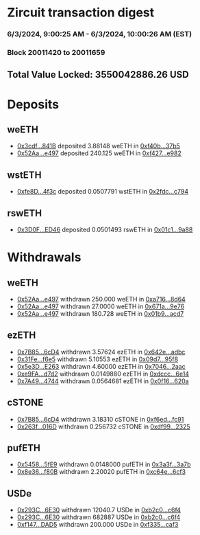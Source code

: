 # Zircuit transaction digest
### 6/3/2024, 9:00:25 AM - 6/3/2024, 10:00:26 AM (EST)
### Block 20011420 to 20011659

## Total Value Locked: 3550042886.26 USD

# Deposits
## weETH
- [0x3cdf...841B](https://etherscan.io/address/0x3cdfF59efC7F4edd3f98Eaf3e6c7086F8F78841B) deposited 3.88148 weETH in [0xf40b...37b5](https://etherscan.io/tx/0x3cdfF59efC7F4edd3f98Eaf3e6c7086F8F78841B)
- [0x52Aa...e497](https://etherscan.io/address/0x52Aa899454998Be5b000Ad077a46Bbe360F4e497) deposited 240.125 weETH in [0xf427...e982](https://etherscan.io/tx/0x52Aa899454998Be5b000Ad077a46Bbe360F4e497)
## wstETH
- [0xfe8D...4f3c](https://etherscan.io/address/0xfe8DAb2d9B79e60cb3E4A3E4663573cb75bb4f3c) deposited 0.0507791 wstETH in [0x2fdc...c794](https://etherscan.io/tx/0xfe8DAb2d9B79e60cb3E4A3E4663573cb75bb4f3c)
## rswETH
- [0x3D0F...ED46](https://etherscan.io/address/0x3D0F34841EA5E415a50A7136224d20A9bC1fED46) deposited 0.0501493 rswETH in [0x01c1...9a88](https://etherscan.io/tx/0x3D0F34841EA5E415a50A7136224d20A9bC1fED46)
# Withdrawals
## weETH
- [0x52Aa...e497](https://etherscan.io/address/0x52Aa899454998Be5b000Ad077a46Bbe360F4e497) withdrawn 250.000 weETH in [0xa716...8d64](https://etherscan.io/tx/0x52Aa899454998Be5b000Ad077a46Bbe360F4e497)
- [0x52Aa...e497](https://etherscan.io/address/0x52Aa899454998Be5b000Ad077a46Bbe360F4e497) withdrawn 27.0000 weETH in [0x671a...9e76](https://etherscan.io/tx/0x52Aa899454998Be5b000Ad077a46Bbe360F4e497)
- [0x52Aa...e497](https://etherscan.io/address/0x52Aa899454998Be5b000Ad077a46Bbe360F4e497) withdrawn 180.728 weETH in [0x01b9...acd7](https://etherscan.io/tx/0x52Aa899454998Be5b000Ad077a46Bbe360F4e497)
## ezETH
- [0x7B85...6cD4](https://etherscan.io/address/0x7B85f3b1732d84071Ae06665A0643102Ae976cD4) withdrawn 3.57624 ezETH in [0x642e...adbc](https://etherscan.io/tx/0x7B85f3b1732d84071Ae06665A0643102Ae976cD4)
- [0x31Fe...f6e5](https://etherscan.io/address/0x31FedD522486a9021C1953431682dD72e21ef6e5) withdrawn 5.10553 ezETH in [0x09d7...95f8](https://etherscan.io/tx/0x31FedD522486a9021C1953431682dD72e21ef6e5)
- [0x5e3D...E263](https://etherscan.io/address/0x5e3D413c7583F192AfB375F4Ec8856105F12E263) withdrawn 4.60000 ezETH in [0x7046...2aac](https://etherscan.io/tx/0x5e3D413c7583F192AfB375F4Ec8856105F12E263)
- [0xe9FA...d7d2](https://etherscan.io/address/0xe9FA6e06A7d63CE8A68f4DF3d1d42f134d95d7d2) withdrawn 0.0149880 ezETH in [0xdccc...6e14](https://etherscan.io/tx/0xe9FA6e06A7d63CE8A68f4DF3d1d42f134d95d7d2)
- [0x7A49...4744](https://etherscan.io/address/0x7A493Be5c2ce014cD049Bf178a1ac0Db1B434744) withdrawn 0.0564681 ezETH in [0x0f16...620a](https://etherscan.io/tx/0x7A493Be5c2ce014cD049Bf178a1ac0Db1B434744)
## cSTONE
- [0x7B85...6cD4](https://etherscan.io/address/0x7B85f3b1732d84071Ae06665A0643102Ae976cD4) withdrawn 3.18310 cSTONE in [0xf6ed...fc91](https://etherscan.io/tx/0x7B85f3b1732d84071Ae06665A0643102Ae976cD4)
- [0x263f...016D](https://etherscan.io/address/0x263f7dCB51E2476e31465E7c2152BD4EE93d016D) withdrawn 0.256732 cSTONE in [0xdf99...2325](https://etherscan.io/tx/0x263f7dCB51E2476e31465E7c2152BD4EE93d016D)
## pufETH
- [0x5458...5fE9](https://etherscan.io/address/0x545827E4e5dab1D057cD37e3F274389f8d025fE9) withdrawn 0.0148000 pufETH in [0x3a3f...3a7b](https://etherscan.io/tx/0x545827E4e5dab1D057cD37e3F274389f8d025fE9)
- [0x8e36...f80B](https://etherscan.io/address/0x8e36412cbDFeeD9685bF2f44d6492c31636Af80B) withdrawn 2.20020 pufETH in [0xc64e...6cf3](https://etherscan.io/tx/0x8e36412cbDFeeD9685bF2f44d6492c31636Af80B)
## USDe
- [0x293C...6E30](https://etherscan.io/address/0x293C6937D8D82e05B01335F7B33FBA0c8e256E30) withdrawn 12040.7 USDe in [0xb2c0...c6f4](https://etherscan.io/tx/0x293C6937D8D82e05B01335F7B33FBA0c8e256E30)
- [0x293C...6E30](https://etherscan.io/address/0x293C6937D8D82e05B01335F7B33FBA0c8e256E30) withdrawn 682887 USDe in [0xb2c0...c6f4](https://etherscan.io/tx/0x293C6937D8D82e05B01335F7B33FBA0c8e256E30)
- [0xf147...DAD5](https://etherscan.io/address/0xf14729358C35E7a024639Ea97Aa991B2d577DAD5) withdrawn 200.000 USDe in [0xf335...caf3](https://etherscan.io/tx/0xf14729358C35E7a024639Ea97Aa991B2d577DAD5)
